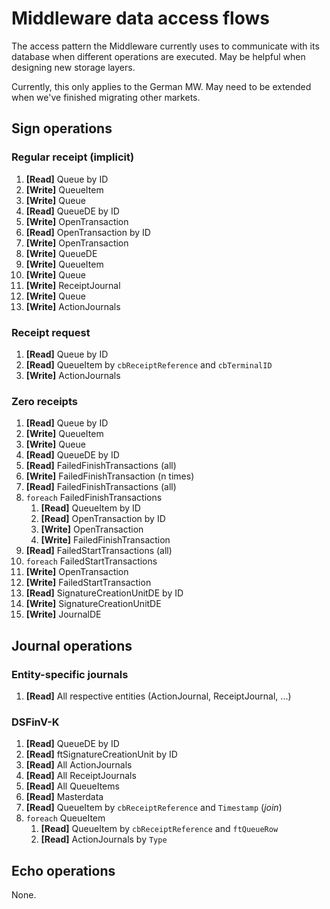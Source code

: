 # Middleware data access flows
The access pattern the Middleware currently uses to communicate with its database when different operations are executed. May be helpful when designing new storage layers.

Currently, this only applies to the German MW. May need to be extended when we've finished migrating other markets.

## Sign operations
### Regular receipt (implicit)
1. **[Read]** Queue by ID
2. **[Write]** QueueItem
3. **[Write]** Queue
4. **[Read]** QueueDE by ID
5. **[Write]** OpenTransaction
6. **[Read]** OpenTransaction by ID
7. **[Write]** OpenTransaction
9. **[Write]** QueueDE
10. **[Write]** QueueItem
11. **[Write]** Queue
12. **[Write]** ReceiptJournal
13. **[Write]** Queue
14. **[Write]** ActionJournals

### Receipt request
1. **[Read]** Queue by ID
2. **[Read]** QueueItem by `cbReceiptReference` and `cbTerminalID`
3. **[Write]** ActionJournals

### Zero receipts
1. **[Read]** Queue by ID
2. **[Write]** QueueItem
3. **[Write]** Queue
4. **[Read]** QueueDE by ID
5. **[Read]** FailedFinishTransactions (all)
6. **[Write]** FailedFinishTransaction (n times)
7. **[Read]** FailedFinishTransactions (all)
8. `foreach` FailedFinishTransactions
   1. **[Read]** QueueItem by ID
   2. **[Read]** OpenTransaction by ID
   3. **[Write]** OpenTransaction
   4. **[Write]** FailedFinishTransaction
9. **[Read]** FailedStartTransactions (all)
10. `foreach` FailedStartTransactions
   1. **[Write]** OpenTransaction
   2. **[Write]** FailedStartTransaction
11. **[Read]** SignatureCreationUnitDE by ID
12. **[Write]** SignatureCreationUnitDE
13. **[Write]** JournalDE

## Journal operations
### Entity-specific journals
1. **[Read]** All respective entities (ActionJournal, ReceiptJournal, ...)

### DSFinV-K
1. **[Read]** QueueDE by ID
1. **[Read]** ftSignatureCreationUnit by ID
2. **[Read]** All ActionJournals
3. **[Read]** All ReceiptJournals
4. **[Read]** All QueueItems
5. **[Read]** Masterdata
6. **[Read]** QueueItem by `cbReceiptReference` and `Timestamp` (_join_)
7. `foreach` QueueItem
   1. **[Read]** QueueItem by `cbReceiptReference` and `ftQueueRow`
   2. **[Read]** ActionJournals by `Type`


## Echo operations
None.
